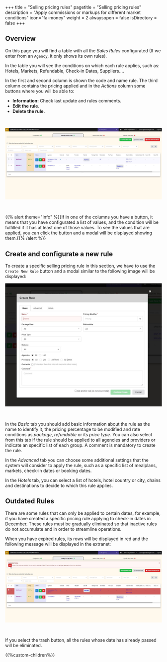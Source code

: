 +++
title = "Selling pricing rules"
pagetitle = "Selling pricing rules"
description = "Apply commissions or markups for different market conditions"
icon="fa-money"
weight = 2
alwaysopen = false
isDirectory = false
+++

## Overview

On this page you will find a table with all the *Sales Rules* configurated (If we enter from an ``Agency``, it only shows its own rules).

In the table you will see the conditions on which each rule applies, such as: Hotels, Markets, Refundable, Check-in Dates, Suppliers….

In the first and second column is shown the code and name rule. The third column contains the pricing applied and in the *Actions* column some buttons where you will be able to:

* **Information:** Check last update and rules comments.
* **Edit the rule.**
* **Delete the rule.**

</br>

![Distribution selling princing rules](./../../../images/web/distribution_web_sellingrules.jpg "Distribution selling princing rules")

</br>

{{% alert theme="info" %}}If in one of the columns you have a button, it means that you have configurated a list of values, and the condition will be fulfilled if it has at least one of those values. To see the values that are applied, you can click the button and a modal will be displayed showing them.{{% /alert %}}


## Create and configurate a new rule

To create a specific selling pricing rule in this section, we have to use the `Create New Rule` button and a modal similar to the following image will be displayed:

![Distribution selling princing rules modal](./../../../images/web/distribution_web_sellingrules_modal.jpg "Distribution selling princing rules modal")

</br>

In the *Basic* tab you should add basic information about the rule as the name to identify it, the pricing percentage to be modified and rate conditions as *package*, *refundable* or its *price type*. You can also select from this tab if the rule should be applied to all agencies and providers or indicate an specific list of each group. A comment is mandatory to create the rule.

In the *Advanced* tab you can choose some additional settings that the system will consider to apply the rule, such as a specific list of mealplans, markets, check-in dates or booking dates.

In the *Hotels* tab, you can select a list of hotels, hotel country or city, chains and destinations to decide to which this rule applies.


## Outdated Rules

There are some rules that can only be applied to certain dates, for example, if you have created a specific pricing rule applying to check-in dates in December. These rules must be gradually eliminated so that inactive rules do not accumulate and in order to streamline operations.

When you have expired rules, its rows will be displayed in red and the following message will be displayed in the extranet:

![Distribution selling princing rules outdated](./../../../images/web/distribution_web_sellingrules_outdated.jpg "Distribution selling princing rules outdated")

</br>

If you select the trash button, all the rules whose date has already passed will be eliminated.

{{%custom-children%}}